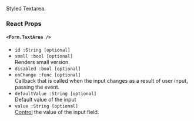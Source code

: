 Styled Textarea.

### React Props

#### `<Form.TextArea />`
* `id :String [optional]`  
* `small :bool [optional]`  
Renders small version.
* `disabled :bool [optional]`
* `onChange :func [optional]`  
Callback that is called when the input changes as a result of user input, passing the event.
* `defaultValue :String [optional]`  
Default value of the input
* `value :String [optional]`  
[Control](https://facebook.github.io/react/docs/forms.html#controlled-components) the value of the input field.
